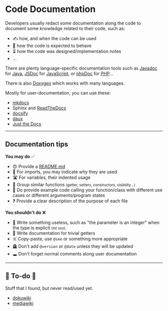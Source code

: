 # Code Documentation

<div class="row row-cols-md-2"><div>

Developers usually redact some documentation along the code to document some knowledge related to their code, such as:

* ✍️ how, and when the code can be used
* 📝 how the code is expected to behave
* ⏳ how the code was designed/implementation notes
* ...

There are plenty language-specific documentation tools such as [Javadoc](/programming-languages/high-level/java/javadoc/index.md) for [Java](/programming-languages/high-level/java/_general/index.md), [JSDoc](https://jsdoc.app/about-getting-started.html) for [JavaScript](/programming-languages/web/javascript/_general/index.md), or [phpDoc](https://phpdoc.org/) for [PHP](/programming-languages/web/php/_general/index.md)...
</div><div>

There is also [Doxygen](doxygen/index.md) which works with many languages.

Mostly for user-documentation, you can use these:

* [mkdocs](https://www.mkdocs.org/)
* Sphinx and [ReadTheDocs](https://docs.readthedocs.io/en/stable/index.html)
* [docsify](https://docsify.js.org/)
* [daux](https://daux.io/)
* [Just the Docs](https://github.com/just-the-docs/just-the-docs)
</div></div>

<hr class="sep-both">

## Documentation tips

<div class="row row-cols-md-2"><div>

**You may do** ✅

* 😍 Provide a [README.md](/tools-and-frameworks/vcs/git/files/readme.md)
* 🔐 For imports, you may indicate why they are used
* 🛣️ For variables, their indented usage
* 🧼 Group similar functions <small>(getter, setters, constructors, visibility...)</small>
* 🚀 Do provide example code calling your function/class with different use cases or different arguments/program states
* ❓ Provide a clear description of the purpose of each file
</div><div>

**You shouldn't do** ❌

* 🧐 Write something useless, such as "the parameter is an integer" when the type is explicit <small>(int xxx)</small>.
* 🥱 Write documentation for trivial getters
* ☠️ Copy-paste, use `@see` or something more appropriate
* 🪦 Don't add `@version` or `@date` unless they will be updated
* 🕳️ Don't forget normal comments along user documentation
</div></div>

<hr class="sep-both">

## 👻 To-do 👻

Stuff that I found, but never read/used yet.

<div class="row row-cols-md-2"><div>

* [dokuwiki](https://www.dokuwiki.org/dokuwiki)
* [mediawiki](https://www.mediawiki.org/wiki/MediaWiki)
</div><div>


</div></div>